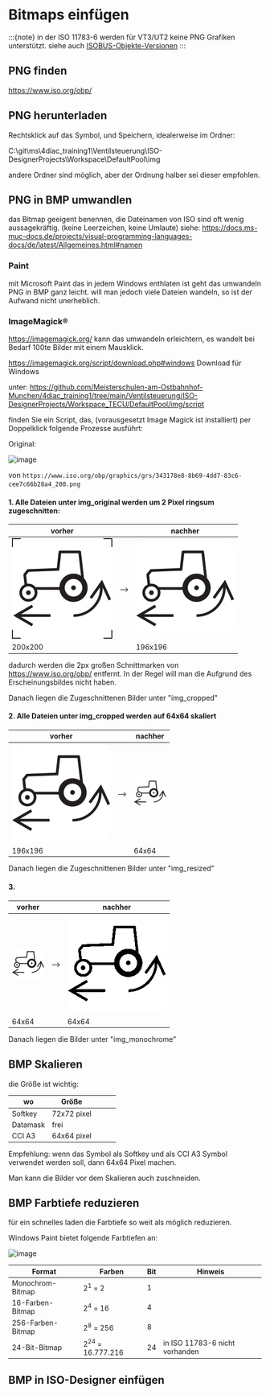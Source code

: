 # Bitmaps einfügen


:::{note}
in der ISO 11783-6 werden für VT3/UT2 keine PNG Grafiken unterstützt. 
siehe auch [ISOBUS-Objekte-Versionen](ISOBUS-Objekte-Versionen.md)
:::

## PNG finden

<https://www.iso.org/obp/>

## PNG herunterladen


Rechtsklick auf das Symbol, und Speichern, idealerweise im Ordner: 

C:\git\ms\4diac_training1\Ventilsteuerung\ISO-DesignerProjects\Workspace\DefaultPool\img

andere Ordner sind möglich, aber der Ordnung halber sei dieser empfohlen. 


## PNG in BMP umwandlen

das Bitmap geeigent benennen, die Dateinamen von ISO sind oft wenig aussagekräftig. 
(keine Leerzeichen, keine Umlaute) siehe: <https://docs.ms-muc-docs.de/projects/visual-programming-languages-docs/de/latest/Allgemeines.html#namen>


### Paint

mit Microsoft Paint das in jedem Windows enthlaten ist geht das umwandeln PNG in BMP ganz leicht. 
will man jedoch viele Dateien wandeln, so ist der Aufwand nicht unerheblich. 


### ImageMagick®

<https://imagemagick.org/> kann das umwandeln erleichtern, es wandelt bei Bedarf 100te Bilder mit einem Mausklick. 

<https://imagemagick.org/script/download.php#windows> Download für Windows


unter: 
<https://github.com/Meisterschulen-am-Ostbahnhof-Munchen/4diac_training1/tree/main/Ventilsteuerung/ISO-DesignerProjects/Workspace_TECU/DefaultPool/img/script>

finden Sie ein Script, das, (vorausgesetzt Image Magick ist installiert) 
per Doppelklick folgende Prozesse ausführt: 


Original: 

![image](https://www.iso.org/obp/graphics/grs/343178e8-8b69-4dd7-83c6-cee7c66b28a4_200.png)

von `https://www.iso.org/obp/graphics/grs/343178e8-8b69-4dd7-83c6-cee7c66b28a4_200.png`


#### 1. Alle Dateien unter img_original werden um 2 Pixel ringsum zugeschnitten:

| vorher                                                                                                                                                                                                            |     | nachher                                                                                                                                                                                                          |
|-------------------------------------------------------------------------------------------------------------------------------------------------------------------------------------------------------------------|-----|------------------------------------------------------------------------------------------------------------------------------------------------------------------------------------------------------------------|
| ![image](https://raw.githubusercontent.com/Meisterschulen-am-Ostbahnhof-Munchen/4diac_training1/main/Ventilsteuerung/ISO-DesignerProjects/Workspace_TECU/DefaultPool/img/img_original/Tractor_wheel_slip_200.png) | --> | ![image](https://raw.githubusercontent.com/Meisterschulen-am-Ostbahnhof-Munchen/4diac_training1/main/Ventilsteuerung/ISO-DesignerProjects/Workspace_TECU/DefaultPool/img/img_cropped/Tractor_wheel_slip_200.png) |
| 200x200                                                                                                                                                                                                           |     | 196x196                                                                                                                                                                                                          |

dadurch werden die 2px großen Schnittmarken von <https://www.iso.org/obp/> entfernt. In der Regel will man die Aufgrund des Erscheinungsbildes nicht haben.

Danach liegen die Zugeschnittenen Bilder unter "img_cropped"


#### 2. Alle Dateien unter img_cropped werden auf 64x64 skaliert

| vorher                                                                                                                                                                                                            |     | nachher                                                                                                                                                                                                          |
|-------------------------------------------------------------------------------------------------------------------------------------------------------------------------------------------------------------------|-----|------------------------------------------------------------------------------------------------------------------------------------------------------------------------------------------------------------------|
| ![image](https://raw.githubusercontent.com/Meisterschulen-am-Ostbahnhof-Munchen/4diac_training1/main/Ventilsteuerung/ISO-DesignerProjects/Workspace_TECU/DefaultPool/img/img_cropped/Tractor_wheel_slip_200.png) | --> | ![image](https://raw.githubusercontent.com/Meisterschulen-am-Ostbahnhof-Munchen/4diac_training1/main/Ventilsteuerung/ISO-DesignerProjects/Workspace_TECU/DefaultPool/img/img_resized/Tractor_wheel_slip_200.png) |
| 196x196                                                                                                                                                                                                           |     | 64x64                                                                                                                                                                                                          |

Danach liegen die Zugeschnittenen Bilder unter "img_resized"


#### 3. 

| vorher                                                                                                                                                                                                            |     | nachher                                                                                                                                                                                                          |
|-------------------------------------------------------------------------------------------------------------------------------------------------------------------------------------------------------------------|-----|------------------------------------------------------------------------------------------------------------------------------------------------------------------------------------------------------------------|
| ![image](https://raw.githubusercontent.com/Meisterschulen-am-Ostbahnhof-Munchen/4diac_training1/main/Ventilsteuerung/ISO-DesignerProjects/Workspace_TECU/DefaultPool/img/img_resized/Tractor_wheel_slip_200.png) | --> | ![image](https://raw.githubusercontent.com/Meisterschulen-am-Ostbahnhof-Munchen/4diac_training1/main/Ventilsteuerung/ISO-DesignerProjects/Workspace_TECU/DefaultPool/img/img_monochrome/Tractor_wheel_slip_200.png) |
| 64x64                                                                                                                                                                                                           |     | 64x64                                          

Danach liegen die Bilder unter "img_monochrome"




## BMP Skalieren

die Größe ist wichtig: 


| wo       | Größe       |   |   |   |
|----------|-------------|---|---|---|
| Softkey  | 72x72 pixel |   |   |   |
| Datamask | frei        |   |   |   |
| CCI A3   | 64x64 pixel |   |   |   |

Empfehlung: 
wenn das Symbol als Softkey und als CCI A3 Symbol verwendet werden soll, dann 64x64 Pixel machen. 

Man kann die Bilder vor dem Skalieren auch zuschneiden. 


## BMP Farbtiefe reduzieren

für ein schnelles laden die Farbtiefe so weit als möglich reduzieren. 

Windows Paint bietet folgende Farbtiefen an: 

![image](https://github.com/user-attachments/assets/e8f49c00-4a94-4d6f-b1e2-3ce32dc89c61)


| Format            | Farben                       | Bit | Hinweis                        |
|-------------------|------------------------------|-----|--------------------------------|
| Monochrom-Bitmap  | 2<sup>1</sup> = 2            | 1   |                                |
| 16-Farben-Bitmap  | 2<sup>4</sup> = 16           | 4   |                                |
| 256-Farben-Bitmap | 2<sup>8</sup> = 256          | 8   |                                |
| 24-Bit-Bitmap     | 2<sup>24</sup> = 16.777.216  | 24  | in ISO 11783-6 nicht vorhanden |



## BMP in ISO-Designer einfügen
